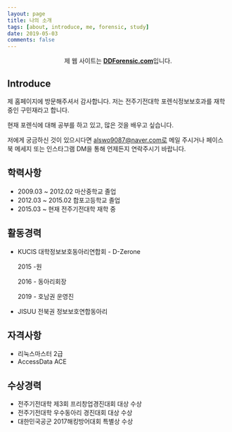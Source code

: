 ```yaml
---
layout: page
title: 나의 소개 
tags: [about, introduce, me, forensic, study]
date: 2019-05-03
comments: false
---
```

    
<center>제 웹 사이트는 <a href="http://www.ddforensic.com"><b>DDForensic.com</b></a>입니다.</center>

## Introduce
제 홈페이지에 방문해주셔서 감사합니다. 저는 전주기전대학 포렌식정보보호과를 재학중인 구민재라고 합니다.

현재 포렌식에 대해 공부를 하고 있고, 많은 것을 배우고 싶습니다.

저에게 궁금하신 것이 있으시다면 alswo9087@naver.com로 메일 주시거나 페이스북 메세지 또는 인스타그램 DM을 통해 언제든지 연락주시기 바랍니다. 




## 학력사항
* 2009.03 ~ 2012.02 마산중학교 졸업
* 2012.03 ~ 2015.02 합포고등학교 졸업
* 2015.03 ~ 현재    전주기전대학 재학 중




## 활동경력
* KUCIS 대학정보보호동아리연합회 - D-Zerone

    2015 -원
    
    2016 - 동아리회장
    
    2019 - 호남권 운영진

* JISUU 전북권 정보보호연합동아리




## 자격사항
* 리눅스마스터 2급
* AccessData ACE




## 수상경력
* 전주기전대학 제3회 프리창업경진대회 대상 수상
* 전주기전대학 우수동아리 경진대회 대상 수상
* 대한민국공군 2017해킹방어대회 특별상 수상
